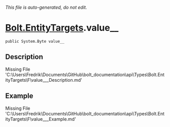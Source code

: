 *This file is auto-generated, do not edit.*

# [Bolt.EntityTargets](Types/Bolt.EntityTargets.md).value__
`public System.Byte value__`
## Description
Missing File 'C:\Users\Fredrik\Documents\GitHub\bolt_documentation\api\Types\Bolt.EntityTargets\F\value___Description.md'
## Example
Missing File 'C:\Users\Fredrik\Documents\GitHub\bolt_documentation\api\Types\Bolt.EntityTargets\F\value___Example.md'
